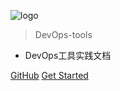 ![logo](_media/favicon.ico)

> DevOps-tools

- DevOps工具实践文档

[GitHub](https://github.com/like-ycy/DevOps-tools)
[Get Started](#DevOps-tools)

<!-- 自定义背景图片

![](_media/bg.png)

背景色

![color](#f0f0f0) -->